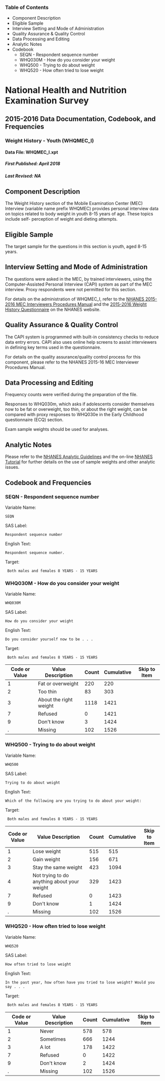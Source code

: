 ### Table of Contents

  * Component Description
  * Eligible Sample
  * Interview Setting and Mode of Administration
  * Quality Assurance & Quality Control
  * Data Processing and Editing
  * Analytic Notes
  * Codebook
    * SEQN - Respondent sequence number
    * WHQ030M - How do you consider your weight
    * WHQ500 - Trying to do about weight
    * WHQ520 - How often tried to lose weight

# National Health and Nutrition Examination Survey

## 2015-2016 Data Documentation, Codebook, and Frequencies

### Weight History - Youth (WHQMEC_I)

####  Data File: WHQMEC_I.xpt

##### First Published: April 2018

##### Last Revised: NA

## Component Description

The Weight History section of the Mobile Examination Center (MEC) Interview
(variable name prefix WHQMEC) provides personal interview data on topics
related to body weight in youth 8-15 years of age. These topics include self-
perception of weight and dieting attempts.

## Eligible Sample

The target sample for the questions in this section is youth, aged 8-15 years.

## Interview Setting and Mode of Administration

The questions were asked in the MEC, by trained interviewers, using the
Computer-Assisted Personal Interview (CAPI) system as part of the MEC
interview. Proxy respondents were not permitted for this section.

For details on the administration of WHQMEC_I, refer to the [NHANES 2015-2016
MEC Interviewers Procedures
Manual](https://wwwn.cdc.gov/nchs/data/nhanes/2015-2016/manuals/2016_Interviewer_Procedures_Manual.pdf)
and the [2015-2016 Weight History
Questionnaire](https://wwwn.cdc.gov/nchs/data/nhanes/2015-2016/questionnaires/WHQ_CAPI_I.pdf)
on the NHANES website.

## Quality Assurance & Quality Control

The CAPI system is programmed with built-in consistency checks to reduce data
entry errors. CAPI also uses online help screens to assist interviewers in
defining key terms used in the questionnaire.

For details on the quality assurance/quality control process for this
component, please refer to the NHANES 2015-16 MEC Interviewer Procedures
Manual.

## Data Processing and Editing

Frequency counts were verified during the preparation of the file.

Responses to WHQ030m, which asks if adolescents consider themselves now to be
fat or overweight, too thin, or about the right weight, can be compared with
proxy responses to WHQ030e in the Early Childhood questionnaire (ECQ) section.

Exam sample weights should be used for analyses.

## Analytic Notes

Please refer to the [NHANES Analytic
Guidelines](https://wwwn.cdc.gov/nchs/nhanes/analyticguidelines.aspx) and the
on-line [NHANES Tutorial](https://www.cdc.gov/nchs/tutorials/) for further
details on the use of sample weights and other analytic issues.

## Codebook and Frequencies

### SEQN - Respondent sequence number

Variable Name:

    SEQN
SAS Label:

    Respondent sequence number
English Text:

    Respondent sequence number.
Target:

     Both males and females 8 YEARS - 15 YEARS

### WHQ030M - How do you consider your weight

Variable Name:

    WHQ030M
SAS Label:

    How do you consider your weight
English Text:

    Do you consider yourself now to be . . .
Target:

     Both males and females 8 YEARS - 15 YEARS
Code or Value | Value Description | Count | Cumulative | Skip to Item  
---|---|---|---|---  
1 | Fat or overweight | 220 | 220 |   
2 | Too thin | 83 | 303 |   
3 | About the right weight | 1118 | 1421 |   
7 | Refused | 0 | 1421 |   
9 | Don't know | 3 | 1424 |   
. | Missing | 102 | 1526 |   
  
### WHQ500 - Trying to do about weight

Variable Name:

    WHQ500
SAS Label:

    Trying to do about weight
English Text:

    Which of the following are you trying to do about your weight:
Target:

     Both males and females 8 YEARS - 15 YEARS
Code or Value | Value Description | Count | Cumulative | Skip to Item  
---|---|---|---|---  
1 | Lose weight | 515 | 515 |   
2 | Gain weight | 156 | 671 |   
3 | Stay the same weight | 423 | 1094 |   
4 | Not trying to do anything about your weight | 329 | 1423 |   
7 | Refused | 0 | 1423 |   
9 | Don't know | 1 | 1424 |   
. | Missing | 102 | 1526 |   
  
### WHQ520 - How often tried to lose weight

Variable Name:

    WHQ520
SAS Label:

    How often tried to lose weight
English Text:

    In the past year, how often have you tried to lose weight? Would you say . . .
Target:

     Both males and females 8 YEARS - 15 YEARS
Code or Value | Value Description | Count | Cumulative | Skip to Item  
---|---|---|---|---  
1 | Never | 578 | 578 |   
2 | Sometimes | 666 | 1244 |   
3 | A lot | 178 | 1422 |   
7 | Refused | 0 | 1422 |   
9 | Don't know | 2 | 1424 |   
. | Missing | 102 | 1526 | 

